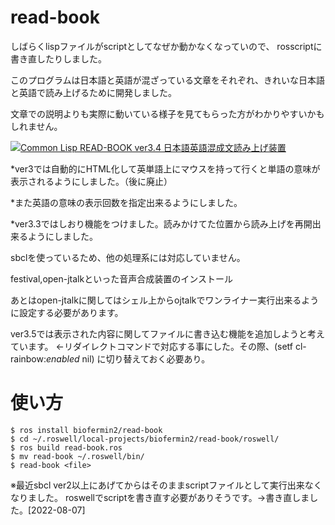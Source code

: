 # read-book

しばらくlispファイルがscriptとしてなぜか動かなくなっていので、
rosscriptに書き直したりしました。


このプログラムは日本語と英語が混ざっている文章をそれぞれ、きれいな日本語と英語で読み上げるために開発しました。

文章での説明よりも実際に動いている様子を見てもらった方がわかりやすいかもしれません。


[![Common Lisp READ-BOOK ver3.4 日本語英語混成文読み上げ装置](http://img.youtube.com/vi/L-Wyjoe8--k/0.jpg)](https://www.youtube.com/watch?v=L-Wyjoe8--k)

*ver3では自動的にHTML化して英単語上にマウスを持って行くと単語の意味が表示されるようにしました。（後に廃止）

*また英語の意味の表示回数を指定出来るようにしました。

*ver3.3ではしおり機能をつけました。読みかけてた位置から読み上げを再開出来るようにしました。

sbclを使っているため、他の処理系には対応していません。

festival,open-jtalkといった音声合成装置のインストール

あとはopen-jtalkに関してはシェル上からojtalkでワンライナー実行出来るように設定する必要があります。

ver3.5では表示された内容に関してファイルに書き込む機能を追加しようと考えています。
←リダイレクトコマンドで対応する事にした。その際、(setf cl-rainbow:*enabled* nil) に切り替えておく必要あり。

# 使い方
```shell
$ ros install biofermin2/read-book
$ cd ~/.roswell/local-projects/biofermin2/read-book/roswell/
$ ros build read-book.ros
$ mv read-book ~/.roswell/bin/
$ read-book <file>
```

※最近sbcl ver2以上にあげてからはそのままscriptファイルとして実行出来なくなりました。
  roswellでscriptを書き直す必要がありそうです。→書き直しました。[2022-08-07]

